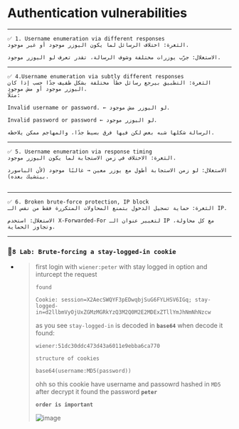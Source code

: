 # Authentication vulnerabilities
--------
```
✅ 1. Username enumeration via different responses
الثغرة: اختلاف الرسائل لما يكون اليوزر موجود أو غير موجود.

الاستغلال: جرّب يوزرات مختلفة وشوف الرسالة، تقدر تعرف لو اليوزر موجود.
```


--------

```
✅ 4.Username enumeration via subtly different responses
الثغرة: التطبيق بيرجع رسائل خطأ مختلفة بشكل طفيف جدًا حسب إذا كان اليوزر موجود أو مش موجود.
مثلًا:

Invalid username or password. ← لو اليوزر مش موجود.

Invalid password or password ← لو اليوزر موجود.

الرسالة شكلها شبه بعض لكن فيها فرق بسيط جدًا، والمهاجم ممكن يلاحظه.
```

--------

```
✅ 5. Username enumeration via response timing
الثغرة: الاختلاف في زمن الاستجابة لما يكون اليوزر موجود.

الاستغلال: لو زمن الاستجابة أطول مع يوزر معين → غالبًا موجود (لأن الباسورد بيتشيك بعده).


```

--------

```
✅ 6. Broken brute-force protection, IP block
الثغرة: حماية تسجيل الدخول بتمنع المحاولات المتكررة فقط من نفس الـ IP.

الاستغلال: استخدم X-Forwarded-For لتغيير عنوان الـ IP مع كل محاولة، وتجاوز الحماية.
```

---------

### 🎱``8 Lab: Brute-forcing a stay-logged-in cookie``

- > first login with ``wiener:peter`` with stay logged in option and inturcept the request
  >
  > ``found``
  >
  > ```
  > Cookie: session=X2AecSWQYF3pEDwqbjSuG6FYLHSV6IGq; stay-logged-in=d2llbmVyOjUxZGMzMGRkYzQ3M2Q0M2E2MDExZTllYmJhNmNhNzcw
  > ```
  >
  > as you see ``stay-logged-in`` is decoded in **``base64``** when decode it found:
  >
  > ```
  > wiener:51dc30ddc473d43a6011e9ebba6ca770
  > ```
  >
  > ``structure of cookies``
  >
  > ```
  > base64(username:MD5(password))
  > ```
  >
  > ohh so this cookie have username and passowrd hashed in ``MD5`` after decrypt it found the password **``peter``**
  >
  > **``order is important``**
  >
  > ![image](https://github.com/user-attachments/assets/d8ed9b02-4be1-4c3d-b40b-d4e1d4d1b8d9)
  >
  > 
  > 





